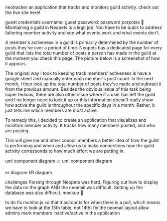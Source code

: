 neotracker
an application that tracks and monitors guild activity. check out the live site here!

guest credentials
username: guest
password: password
porpoise 🐬
Maintaining a guild in Neopets is a legit job. You have to be quick to address faltering member activity and see what events work and what events don't.

A member's activeness in a guild is primarily determined by the number of posts they've over a period of time. Neopets has a dedicated page for every guild that lists the total number of posts a person has made in the guild at the moment you check this page. The picture below is a screenshot of how it appears.



The original way I took to keeping track members' activeness is have a google sheet and manually enter each member's post count. In the next month, I then look up the total number of posts they've made and subtract it from the previous amount. Besides the obvious issue of this task being super tedious, there are also other issue where if a user has left the guild and I no longer need to look it up or this information doesn't really show how active the guild is throughout the specific days in a month. Rather, it just tells me which members are most active.

To remedy this, I decided to create an application that visualizes and monitors member activity. It tracks how many members posted, and who are posting.

This will give me and other council members a better idea of how the guild is performing and when and allow us to make connections how the guild activity corresponds to how much effort we are putting in.

uml component diagram 📈
uml component diagram

er diagram
ER diagram

challenges
Parsing through Neopets was hard.
Figuring out how to display the data on the graph AND the neomail was difficult.
Setting up the database was also difficult.
mockup 🎨
    

to do
 fix monitor.js so that it accounts for when there is a poll, which means we have to look at the 15th table, not 14th)
 fix the neomail layout
 allow admins mark members inactive/active in the application
